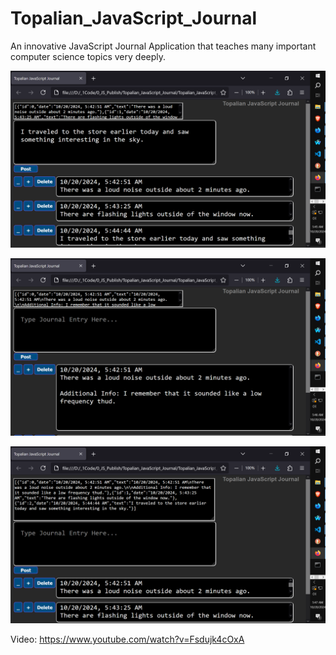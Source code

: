 # Topalian_JavaScript_Journal
An innovative JavaScript Journal Application that teaches many important computer science topics very deeply.

![screenshot_001](https://github.com/ChristopherTopalian/Topalian_JavaScript_Journal/blob/main/Topalian_JavaScript_Journal/src/_instructions/screenshots/screenshot_001.png)

![screenshot_002](https://github.com/ChristopherTopalian/Topalian_JavaScript_Journal/blob/main/Topalian_JavaScript_Journal/src/_instructions/screenshots/screenshot_002.png)

![screenshot_003](https://github.com/ChristopherTopalian/Topalian_JavaScript_Journal/blob/main/Topalian_JavaScript_Journal/src/_instructions/screenshots/screenshot_003.png)

Video: https://www.youtube.com/watch?v=Fsdujk4cOxA

